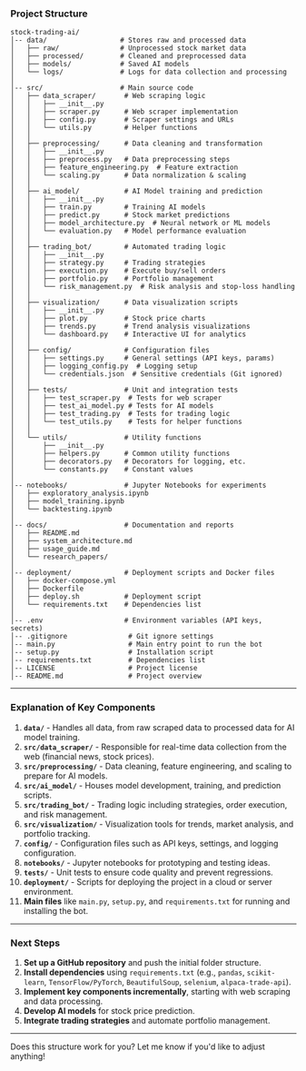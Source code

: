 

### **Project Structure**

```
stock-trading-ai/
│-- data/                  # Stores raw and processed data
│   ├── raw/               # Unprocessed stock market data
│   ├── processed/         # Cleaned and preprocessed data
│   ├── models/            # Saved AI models
│   └── logs/              # Logs for data collection and processing
│
│-- src/                   # Main source code
│   ├── data_scraper/       # Web scraping logic
│   │   ├── __init__.py
│   │   ├── scraper.py      # Web scraper implementation
│   │   ├── config.py       # Scraper settings and URLs
│   │   └── utils.py        # Helper functions
│   │
│   ├── preprocessing/      # Data cleaning and transformation
│   │   ├── __init__.py
│   │   ├── preprocess.py   # Data preprocessing steps
│   │   ├── feature_engineering.py  # Feature extraction
│   │   └── scaling.py      # Data normalization & scaling
│   │
│   ├── ai_model/           # AI Model training and prediction
│   │   ├── __init__.py
│   │   ├── train.py        # Training AI models
│   │   ├── predict.py      # Stock market predictions
│   │   ├── model_architecture.py  # Neural network or ML models
│   │   └── evaluation.py   # Model performance evaluation
│   │
│   ├── trading_bot/        # Automated trading logic
│   │   ├── __init__.py
│   │   ├── strategy.py     # Trading strategies
│   │   ├── execution.py    # Execute buy/sell orders
│   │   ├── portfolio.py    # Portfolio management
│   │   └── risk_management.py  # Risk analysis and stop-loss handling
│   │
│   ├── visualization/      # Data visualization scripts
│   │   ├── __init__.py
│   │   ├── plot.py         # Stock price charts
│   │   ├── trends.py       # Trend analysis visualizations
│   │   └── dashboard.py    # Interactive UI for analytics
│   │
│   ├── config/             # Configuration files
│   │   ├── settings.py     # General settings (API keys, params)
│   │   ├── logging_config.py  # Logging setup
│   │   └── credentials.json  # Sensitive credentials (Git ignored)
│   │
│   ├── tests/              # Unit and integration tests
│   │   ├── test_scraper.py  # Tests for web scraper
│   │   ├── test_ai_model.py # Tests for AI models
│   │   ├── test_trading.py  # Tests for trading logic
│   │   └── test_utils.py    # Tests for helper functions
│   │
│   └── utils/              # Utility functions
│       ├── __init__.py
│       ├── helpers.py      # Common utility functions
│       ├── decorators.py   # Decorators for logging, etc.
│       └── constants.py    # Constant values
│
│-- notebooks/              # Jupyter Notebooks for experiments
│   ├── exploratory_analysis.ipynb
│   ├── model_training.ipynb
│   └── backtesting.ipynb
│
│-- docs/                   # Documentation and reports
│   ├── README.md
│   ├── system_architecture.md
│   ├── usage_guide.md
│   └── research_papers/
│
│-- deployment/             # Deployment scripts and Docker files
│   ├── docker-compose.yml
│   ├── Dockerfile
│   ├── deploy.sh           # Deployment script
│   └── requirements.txt    # Dependencies list
│
│-- .env                    # Environment variables (API keys, secrets)
│-- .gitignore               # Git ignore settings
│-- main.py                  # Main entry point to run the bot
│-- setup.py                 # Installation script
│-- requirements.txt         # Dependencies list
│-- LICENSE                  # Project license
│-- README.md                # Project overview
```

---

### **Explanation of Key Components**
1. **`data/`** - Handles all data, from raw scraped data to processed data for AI model training.
2. **`src/data_scraper/`** - Responsible for real-time data collection from the web (financial news, stock prices).
3. **`src/preprocessing/`** - Data cleaning, feature engineering, and scaling to prepare for AI models.
4. **`src/ai_model/`** - Houses model development, training, and prediction scripts.
5. **`src/trading_bot/`** - Trading logic including strategies, order execution, and risk management.
6. **`src/visualization/`** - Visualization tools for trends, market analysis, and portfolio tracking.
7. **`config/`** - Configuration files such as API keys, settings, and logging configuration.
8. **`notebooks/`** - Jupyter notebooks for prototyping and testing ideas.
9. **`tests/`** - Unit tests to ensure code quality and prevent regressions.
10. **`deployment/`** - Scripts for deploying the project in a cloud or server environment.
11. **Main files** like `main.py`, `setup.py`, and `requirements.txt` for running and installing the bot.

---

### **Next Steps**
1. **Set up a GitHub repository** and push the initial folder structure.
2. **Install dependencies** using `requirements.txt` (e.g., `pandas`, `scikit-learn`, `TensorFlow/PyTorch`, `BeautifulSoup`, `selenium`, `alpaca-trade-api`).
3. **Implement key components incrementally**, starting with web scraping and data processing.
4. **Develop AI models** for stock price prediction.
5. **Integrate trading strategies** and automate portfolio management.

---

Does this structure work for you? Let me know if you'd like to adjust anything!
